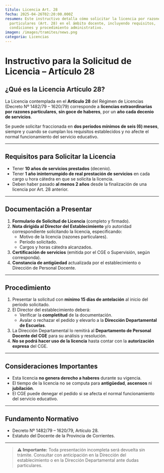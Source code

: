 ```yaml
---
titulo: Licencia Art. 28
fecha: 2025-04-26T02:20:00.000Z
resumen: Este instructivo detalla cómo solicitar la licencia por razones
  particulares (Art. 28) en el ámbito docente, incluyendo requisitos,
  condiciones y procedimiento administrativo.
imagen: /images/tramites/news.png
categoria: Licencias
---
```

# Instructivo para la Solicitud de Licencia – Artículo 28

## ¿Qué es la Licencia Artículo 28?

La Licencia contemplada en el **Artículo 28** del Régimen de Licencias (Decreto Nº 1482/79 – 1620/79) corresponde a **licencias extraordinarias por razones particulares**, **sin goce de haberes**, por un **año cada decenio de servicios**. 

Se puede solicitar fraccionada en **dos períodos mínimos de seis (6) meses**, siempre y cuando se cumplan los requisitos establecidos y no afecte el normal funcionamiento del servicio educativo.

---

## Requisitos para Solicitar la Licencia

- Tener **10 años de servicios prestados** (decenio).
- Tener **1 año ininterrumpido de real prestación de servicios** en cada cargo u hora cátedra en que se solicita la licencia.
- Deben haber pasado **al menos 2 años** desde la finalización de una licencia por Art. 28 anterior.

---

## Documentación a Presentar

1. **Formulario de Solicitud de Licencia** (completo y firmado).
2. **Nota dirigida al Director del Establecimiento** y/o autoridad correspondiente solicitando la licencia, especificando:
   - Motivo de la licencia (razones particulares).
   - Período solicitado.
   - Cargos y horas cátedra alcanzados.
3. **Certificación de servicios** (emitida por el CGE o Supervisión, según corresponda).
4. **Constancia de antigüedad** actualizada por el establecimiento o Dirección de Personal Docente.

---

## Procedimiento

1. Presentar la solicitud con **mínimo 15 días de antelación** al inicio del período solicitado.
2. El Director del establecimiento deberá:
   - Verificar la **completitud** de la documentación.
   - Avalar o rechazar el pedido y elevarlo a la **Dirección Departamental de Escuelas**.
3. La Dirección Departamental lo remitirá al **Departamento de Personal Docente del CGE** para su análisis y resolución.
4. **No se podrá hacer uso de la licencia** hasta contar con la **autorización expresa** del CGE.

---

## Consideraciones Importantes

- Esta licencia **no genera derecho a haberes** durante su vigencia.
- El tiempo de la licencia no se computa para **antigüedad**, **ascensos** ni **jubilación**.
- El CGE puede denegar el pedido si se afecta el normal funcionamiento del servicio educativo.

---

## Fundamento Normativo

- Decreto Nº 1482/79 – 1620/79, Artículo 28.
- Estatuto del Docente de la Provincia de Corrientes.

---

> ⚠️ **Importante:** Toda presentación incompleta será devuelta sin trámite. Consultar con anticipación en la Dirección del establecimiento o en la Dirección Departamental ante dudas particulares.

